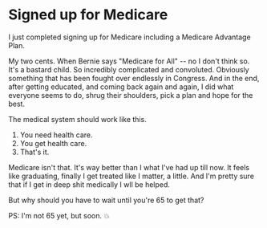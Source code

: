 # Signed up for Medicare
I just completed signing up for Medicare including a Medicare Advantage Plan.

My two cents. When Bernie says "Medicare for All" -- no I don't think so. It's a bastard child. So incredibly complicated and convoluted. Obviously something that has been fought over endlessly in Congress. And in the end, after getting educated, and coming back again and again, I did what everyone seems to do, shrug their shoulders, pick a plan and hope for the best.

The medical system should work like this.
1. You need health care.
2. You get health care.
3. That's it.

Medicare isn't that. It's way better than I what I've had up till now. It feels like graduating, finally I get treated like I matter, a little. And I'm pretty sure that if I get in deep shit medically I wll be helped. 

But why should you have to wait until you're 65 to get that?

PS: I'm not 65 yet, but soon. :boom:

